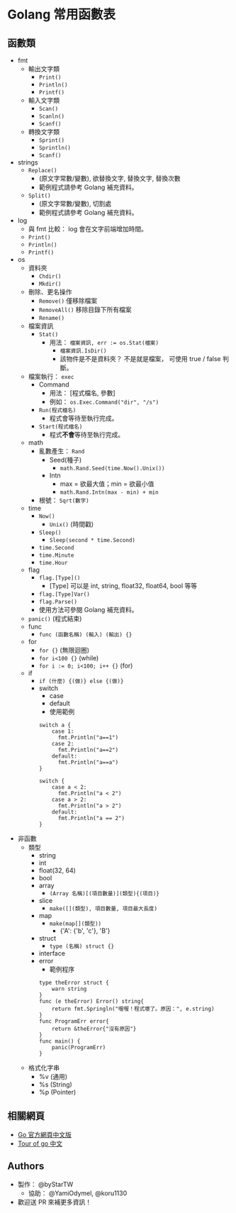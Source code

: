 ﻿# Golang 常用函數表
## 函數類
- fmt
  - 輸出文字類
    - `Print()`
    - `Println()`
    - `Printf()`
  - 輸入文字類
    - `Scan()`
    - `Scanln()`
    - `Scanf()`
  - 轉換文字類
    - `Sprint()`
    - `Sprintln()`
    - `Scanf()`
- strings
  - `Replace()`
    - (原文字常數/變數), 欲替換文字, 替換文字, 替換次數
    - 範例程式請參考 Golang 補充資料。
  - `Split()`
    - (原文字常數/變數), 切割處
    - 範例程式請參考 Golang 補充資料。
- log
  - 與 fmt 比較： log 會在文字前端增加時間。
  - `Print()`
  - `Println()`
  - `Printf()`
- os
  - 資料夾
    - `Chdir()`
    - `Mkdir()`
  - 刪除、更名操作
    - `Remove()`
      僅移除檔案
    - `RemoveAll()`
      移除目錄下所有檔案
    - `Rename()`
  - 檔案資訊
    - `Stat()`
      - 用法： `檔案資訊, err := os.Stat(檔案)`
        - `檔案資訊.IsDir()`
        - 該物件是不是資料夾？
          不是就是檔案，
          可使用 true / false 判斷。
  - 檔案執行： `exec`
    - Command
      - 用法： [程式檔名, 參數]
      - 例如： `os.Exec.Command("dir", "/s")`
    - `Run(程式檔名)`
      - 程式會等待至執行完成。
    - `Start(程式檔名)`
      - 程式**不會**等待至執行完成。
  - math
    - 亂數產生： `Rand`
      - Seed(種子)
        - `math.Rand.Seed(time.Now().Unix())`
      - Intn
        - max = 欲最大值；min = 欲最小值
        - `math.Rand.Intn(max - min) + min`
    - 根號： `Sqrt(數字)`
  - time
    - `Now()`
      - `Unix()` (時間戳)
    - `Sleep()`
      - `Sleep(second * time.Second)`
    - `time.Second`
    - `time.Minute`
    - `time.Hour`
  - flag
    - `flag.[Type]()`
      - [Type] 可以是 int, string, float32, float64, bool 等等
    - `flag.[Type]Var()`
    - `flag.Parse()`
    - 使用方法可參閱 Golang 補充資料。
  - `panic()` (程式結束)
  - func
    - `func (函數名稱) (輸入) (輸出) {}`
  - for
    - `for {}` (無限迴圈)
    - `for i<100 {}` (while)
    - `for i := 0; i<100; i++ {}` (for)
  - if
    - `if (什麼) {(做)} else {(做)}`
    - switch
      - case
      - default
      - 使用範例
      ```
      switch a {
          case 1:
            fmt.Println("a==1")
          case 2:
            fmt.Println("a==2")
          default:
            fmt.Println("a==a")
      }
      ```
      ```
      switch {
          case a < 2:
            fmt.Println("a < 2")
          case a > 2:
            fmt.Println("a > 2")
          default:
            fmt.Println("a == 2")
      }
      ```
- 非函數
  - 類型
    - string
    - int
    - float(32, 64)
    - bool
    - array
      - `(Array 名稱)[(項目數量)](類型){(項目)}`
    - slice
      - `make([](類型), 項目數量, 項目最大長度)`
    - map
      - `make(map[](類型))`
        - {'A': {'b', 'c'}, 'B'}
    - struct
      - `type (名稱) struct {}`
    - interface
    - error
      - 範例程序
      ```
      type theError struct {
          warn string
      }
      func (e theError) Error() string{
          return fmt.Springln("喔喔！程式壞了。原因：", e.string)
      }
      func ProgramErr error{
          return &theError{"沒有原因"}
      }
      func main() {
          panic(ProgramErr)
      }
      ```
  - 格式化字串
    - %v (通用)
    - %s (String)
    - %p (Pointer)

## 相關網頁
  - [Go 官方網頁中文版](http://go-zh.org)
  - [Tour of go 中文](http://tour.go-zh.org)

## Authors
- 製作： @byStarTW
  - 協助： @YamiOdymel, @koru1130
- 歡迎送 PR 來補更多資訊！